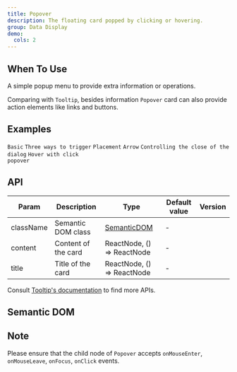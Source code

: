 ```yaml
---
title: Popover
description: The floating card popped by clicking or hovering.
group: Data Display
demo:
  cols: 2
---
```


## When To Use

A simple popup menu to provide extra information or operations.

Comparing with `Tooltip`, besides information `Popover` card can also provide action elements like links and buttons.

## Examples

<!-- prettier-ignore -->
<code src="./demo/basic.tsx">Basic</code>
<code src="./demo/trigger-type.tsx">Three ways to trigger</code>
<code src="./demo/placement.tsx">Placement</code>
<code src="./demo/arrow.tsx">Arrow</code>
<code src="./demo/control.tsx">Controlling the close of the dialog</code>
<code src="./demo/hover-with-click.tsx">Hover with click popover</code>

## API

| Param     | Description         | Type                         | Default value | Version |
| --------- | ------------------- | ---------------------------- | ------------- | ------- |
| className | Semantic DOM class  | [SemanticDOM](#semantic-dom) | -             |         |
| content   | Content of the card | ReactNode, () => ReactNode   | -             |         |
| title     | Title of the card   | ReactNode, () => ReactNode   | -             |         |

Consult [Tooltip's documentation](/components/tooltip/#api) to find more APIs.

## Semantic DOM

<code src="./demo/_semantic.tsx" simplify></code>

## Note

Please ensure that the child node of `Popover` accepts `onMouseEnter`, `onMouseLeave`, `onFocus`, `onClick` events.
